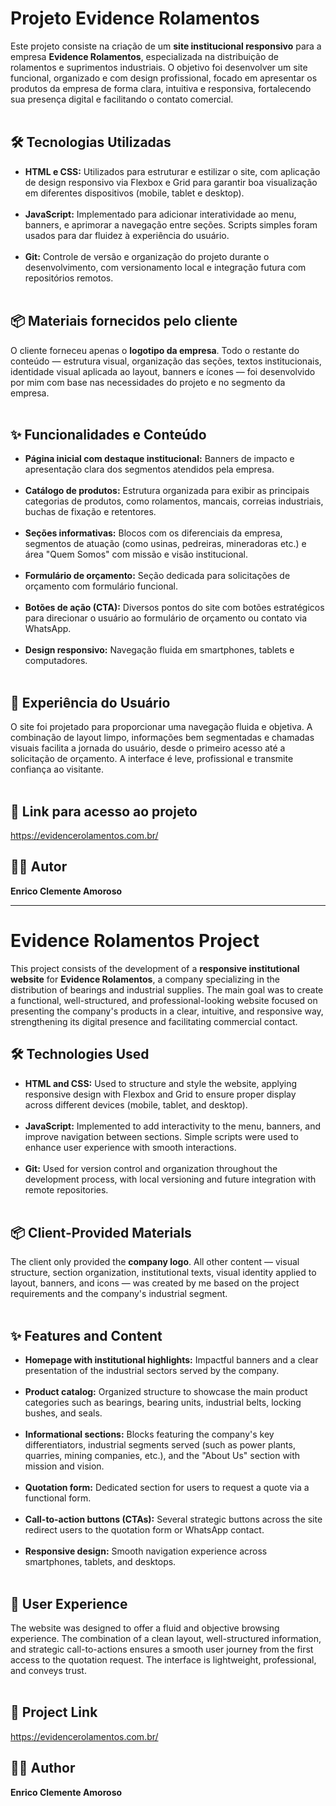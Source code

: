 # Projeto Evidence Rolamentos

Este projeto consiste na criação de um **site institucional responsivo** para a empresa **Evidence Rolamentos**, especializada na distribuição de rolamentos e suprimentos industriais. O objetivo foi desenvolver um site funcional, organizado e com design profissional, focado em apresentar os produtos da empresa de forma clara, intuitiva e responsiva, fortalecendo sua presença digital e facilitando o contato comercial.<br><br>

## 🛠 Tecnologias Utilizadas

- **HTML e CSS:** Utilizados para estruturar e estilizar o site, com aplicação de design responsivo via Flexbox e Grid para garantir boa visualização em diferentes dispositivos (mobile, tablet e desktop).<br><br>
- **JavaScript:** Implementado para adicionar interatividade ao menu, banners, e aprimorar a navegação entre seções. Scripts simples foram usados para dar fluidez à experiência do usuário.<br><br>
- **Git:** Controle de versão e organização do projeto durante o desenvolvimento, com versionamento local e integração futura com repositórios remotos.<br><br>

## 📦 Materiais fornecidos pelo cliente

O cliente forneceu apenas o **logotipo da empresa**. Todo o restante do conteúdo — estrutura visual, organização das seções, textos institucionais, identidade visual aplicada ao layout, banners e ícones — foi desenvolvido por mim com base nas necessidades do projeto e no segmento da empresa.<br><br>

## ✨ Funcionalidades e Conteúdo

- **Página inicial com destaque institucional:** Banners de impacto e apresentação clara dos segmentos atendidos pela empresa.<br><br>
- **Catálogo de produtos:** Estrutura organizada para exibir as principais categorias de produtos, como rolamentos, mancais, correias industriais, buchas de fixação e retentores.<br><br>
- **Seções informativas:** Blocos com os diferenciais da empresa, segmentos de atuação (como usinas, pedreiras, mineradoras etc.) e área "Quem Somos" com missão e visão institucional.<br><br>
- **Formulário de orçamento:** Seção dedicada para solicitações de orçamento com formulário funcional.<br><br>
- **Botões de ação (CTA):** Diversos pontos do site com botões estratégicos para direcionar o usuário ao formulário de orçamento ou contato via WhatsApp.<br><br>
- **Design responsivo:** Navegação fluida em smartphones, tablets e computadores.<br><br>

## 🧭 Experiência do Usuário

O site foi projetado para proporcionar uma navegação fluida e objetiva. A combinação de layout limpo, informações bem segmentadas e chamadas visuais facilita a jornada do usuário, desde o primeiro acesso até a solicitação de orçamento. A interface é leve, profissional e transmite confiança ao visitante.<br><br>

## 🔗 Link para acesso ao projeto

https://evidencerolamentos.com.br/

## 👨‍💻 Autor

**Enrico Clemente Amoroso**

__________________________________________________________________________________________________________

# Evidence Rolamentos Project

This project consists of the development of a **responsive institutional website** for **Evidence Rolamentos**, a company specializing in the distribution of bearings and industrial supplies. The main goal was to create a functional, well-structured, and professional-looking website focused on presenting the company's products in a clear, intuitive, and responsive way, strengthening its digital presence and facilitating commercial contact.<br>

## 🛠 Technologies Used

- **HTML and CSS:** Used to structure and style the website, applying responsive design with Flexbox and Grid to ensure proper display across different devices (mobile, tablet, and desktop).<br><br> 
- **JavaScript:** Implemented to add interactivity to the menu, banners, and improve navigation between sections. Simple scripts were used to enhance user experience with smooth interactions.<br><br>
- **Git:** Used for version control and organization throughout the development process, with local versioning and future integration with remote repositories.<br><br>

## 📦 Client-Provided Materials

The client only provided the **company logo**. All other content — visual structure, section organization, institutional texts, visual identity applied to layout, banners, and icons — was created by me based on the project requirements and the company's industrial segment.<br><br>

## ✨ Features and Content

- **Homepage with institutional highlights:** Impactful banners and a clear presentation of the industrial sectors served by the company.<br><br>
- **Product catalog:** Organized structure to showcase the main product categories such as bearings, bearing units, industrial belts, locking bushes, and seals.<br><br>
- **Informational sections:** Blocks featuring the company's key differentiators, industrial segments served (such as power plants, quarries, mining companies, etc.), and the "About Us" section with mission and vision.<br><br>
- **Quotation form:** Dedicated section for users to request a quote via a functional form.<br><br>
- **Call-to-action buttons (CTAs):** Several strategic buttons across the site redirect users to the quotation form or WhatsApp contact.<br><br>
- **Responsive design:** Smooth navigation experience across smartphones, tablets, and desktops.<br><br>

## 🧭 User Experience

The website was designed to offer a fluid and objective browsing experience. The combination of a clean layout, well-structured information, and strategic call-to-actions ensures a smooth user journey from the first access to the quotation request. The interface is lightweight, professional, and conveys trust.<br><br>

## 🔗 Project Link

https://evidencerolamentos.com.br/

## 👨‍💻 Author

**Enrico Clemente Amoroso**


